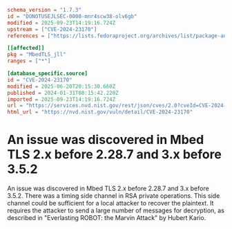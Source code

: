 ```toml
schema_version = "1.7.3"
id = "DONOTUSEJLSEC-0000-mnr4scw38-olv6gb"
modified = 2025-09-23T14:19:16.724Z
upstream = ["CVE-2024-23170"]
references = ["https://lists.fedoraproject.org/archives/list/package-announce%40lists.fedoraproject.org/message/GP5UU7Z6LJNBLBT4SC5WWS2HDNMTFZH5/", "https://lists.fedoraproject.org/archives/list/package-announce%40lists.fedoraproject.org/message/IIBPEYSVRK4IFLBSYJAWKH33YBNH5HR2/", "https://mbed-tls.readthedocs.io/en/latest/security-advisories/mbedtls-security-advisory-2024-01-1/", "https://lists.fedoraproject.org/archives/list/package-announce%40lists.fedoraproject.org/message/GP5UU7Z6LJNBLBT4SC5WWS2HDNMTFZH5/", "https://lists.fedoraproject.org/archives/list/package-announce%40lists.fedoraproject.org/message/IIBPEYSVRK4IFLBSYJAWKH33YBNH5HR2/", "https://mbed-tls.readthedocs.io/en/latest/security-advisories/mbedtls-security-advisory-2024-01-1/"]

[[affected]]
pkg = "MbedTLS_jll"
ranges = ["*"]

[database_specific.source]
id = "CVE-2024-23170"
modified = 2025-06-20T20:15:30.660Z
published = 2024-01-31T08:15:42.220Z
imported = 2025-09-23T14:19:16.724Z
url = "https://services.nvd.nist.gov/rest/json/cves/2.0?cveId=CVE-2024-23170"
html_url = "https://nvd.nist.gov/vuln/detail/CVE-2024-23170"
```

# An issue was discovered in Mbed TLS 2.x before 2.28.7 and 3.x before 3.5.2

An issue was discovered in Mbed TLS 2.x before 2.28.7 and 3.x before 3.5.2. There was a timing side channel in RSA private operations. This side channel could be sufficient for a local attacker to recover the plaintext. It requires the attacker to send a large number of messages for decryption, as described in "Everlasting ROBOT: the Marvin Attack" by Hubert Kario.

